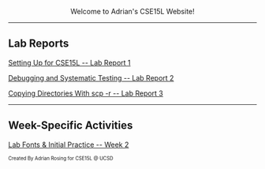 <p align="center">
  Welcome to Adrian's CSE15L Website! 
</p>

---

<h2>Lab Reports</h2>
<a href="https://lasteternity.github.io/cse15l-lab-reports/lab-report-1-week-2.html">Setting Up for CSE15L -- Lab Report 1</a> 
  
<div>
  
<a href="https://lasteternity.github.io/cse15l-lab-reports/lab-report-2-week-4.html">Debugging and Systematic Testing -- Lab Report 2</a>
 
<div>

<a href="https://lasteternity.github.io/cse15l-lab-reports/lab-report-3-week-6.html">Copying Directories With scp -r -- Lab Report 3</a>
 
<div>

<hr>


<p align="center">
  <h2>Week-Specific Activities</h2>
  <a href="https://lasteternity.github.io/cse15l-lab-reports/Week2PracticePage.html">Lab Fonts & Initial Practice -- Week 2</a>
</p>


<sub><sup>Created By Adrian Rosing for CSE15L @ UCSD</sup></sub>

